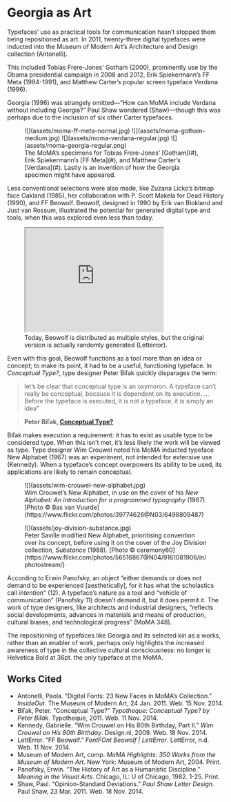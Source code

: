# Georgia as Art

Typefaces’ use as practical tools for communication hasn’t stopped them being repositioned as art. In 2011, twenty-three digital typefaces were inducted into the Museum of Modern Art’s Architecture and Design collection (Antonelli).

This included Tobias Frere-Jones’ Gotham (2000), prominently use by the Obama presidential campaign in 2008 and 2012, Erik Spiekermann’s FF Meta (1984-1991), and Matthew Carter’s popular screen typeface Verdana (1996).

Georgia (1996) was strangely omitted—“How can MoMA include Verdana without including Georgia?” Paul Shaw wondered (Shaw)—though this was perhaps due to the inclusion of six other Carter typefaces.

<figure class="figure--aside figure--border">
![](assets/moma-ff-meta-normal.jpg)
![](assets/moma-gotham-medium.jpg)
![](assets/moma-verdana-regular.jpg)
![](assets/moma-georgia-regular.png)
<figcaption>The MoMA’s specimens for Tobias Frere-Jones’ [Gotham](#), Erik Spiekermann’s [FF Meta](#), and Matthew Carter’s [Verdana](#). Lastly is an invention of how the Georgia specimen might have appeared.</figcaption>
</figure>

Less conventional selections were also made, like Zuzana Licko’s bitmap face Oakland (1985), her collaboration with P. Scott Makela for Dead History (1990), and FF Beowolf. Beowolf, designed in 1990 by Erik van Blokland and Just van Rossum, illustrated the potential for generated digital type and tools, when this was explored even less than today.

<figure class="figure--aside">
<div class="embed-container"><iframe src="http://player.vimeo.com/video/49548029?badge=0" height="240" width="320"></iframe></div>
<figcaption>Today, Beowolf is distributed as multiple styles, but the original version is actually randomly generated (Letterror).</figcaption>
</figure>

<!-- Elaborate on Beowolf? -->

Even with this goal, Beowolf functions as a tool more than an idea or concept; to make its point, it had to be a useful, functioning typeface. In <cite>Conceptual Type?</cite>, type designer Peter Biľak quickly disparages the term:

> let’s be clear that conceptual type is an oxymoron. A typeface can’t really be conceptual, because it is dependent on its execution. … Before the typeface is executed, it is not a typeface, it is simply an idea”

> __Peter Biľak, [Conceptual Type?](https://www.typotheque.com/articles/conceptual_type)__

Biľak makes execution a requirement: it has to exist as usable type to be considered type. When this isn’t met, it’s less likely the work will be viewed as type. Type designer Wim Crouwel noted his MoMA inducted typeface New Alphabet (1967) was an experiment, not intended for extensive use (Kennedy). When a typeface’s concept overpowers its ability to be used, its applications are likely to remain conceptual.

<figure class="figure--aside">
![](assets/wim-crouwel-new-alphabet.jpg)
<figcaption>Wim Crouwel’s New Alphabet, in use on the cover of his <cite>New Alphabet: An introduction for a programmed typography</cite> (1967). [Photo © Bas van Vuurde](https://www.flickr.com/photos/39774626@N03/6498809487)
</figcaption>
</figure>

<figure class="figure--aside">
![](assets/joy-division-substance.jpg)
<figcaption>Peter Saville modified New Alphabet, prioritising convention over its concept, before using it on the cover of the Joy Division collection, <cite>Substance</cite> (1988). [Photo © ceremony60](https://www.flickr.com/photos/56516867@N04/9161081906/in/photostream/)</figcaption>
</figure>

According to Erwin Panofsky, an object “either demands or does not demand to be experienced [aesthetically], for it has what the scholastics call _intention_” (12). A typeface’s nature as a tool and “vehicle of communication” (Panofsky 11) doesn’t demand it, but it does permit it. The work of type designers, like architects and industrial designers, “reflects social developments, advances in materials and means of production, cultural biases, and technological progress” (MoMA 348).

<!--
Design is frequently re-contextualised as art
Michael Beruit, [describe who he is], suggests this transition is acceptable when —it’s just less common with type.]
-->

The repositioning of typefaces like Georgia and its selected kin as a works, rather than an enabler of work, perhaps only highlights the increased awareness of type in the collective cultural consciousness: no longer is Helvetica Bold at 36pt. the only typeface at the MoMA.

## Works Cited

- Antonelli, Paola. “Digital Fonts: 23 New Faces in MoMA’s Collection.” <cite>InsideOut</cite>. The Museum of Modern Art, 24 Jan. 2011. Web. 15 Nov. 2014.
- Biľak, Peter. “Conceptual Type?” <cite>Typotheque: Conceptual Type? by Peter Biľak</cite>. Typotheque, 2011. Web. 11 Nov. 2014.
- Kennedy, Gabrielle. “Wim Crouwel on His 80th Birthday, Part II.” <cite>Wim Crouwel on His 80th Birthday</cite>. Design.nl, 2009. Web. 18 Nov. 2014.
- LettError. “FF Beowolf.” <cite>FontFOnt Beowolf | LettError</cite>. LettError, n.d. Web. 11 Nov. 2014.
- Museum of Modern Art, comp. <cite>MoMA Highlights: 350 Works from the Museum of Modern Art</cite>. New York: Museum of Modern Art, 2004. Print.
- Panofsky, Erwin. “The History of Art as a Humanistic Discipline.” <cite>Meaning in the Visual Arts</cite>. Chicago, IL: U of Chicago, 1982. 1-25. Print.
- Shaw, Paul. “Opinion-Standard Deviations.” <cite>Paul Shaw Letter Design</cite>. Paul Shaw, 23 Mar. 2011. Web. 18 Nov. 2014.